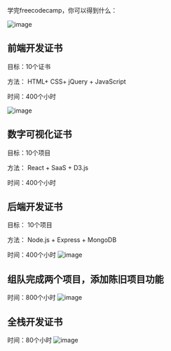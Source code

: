学完freecodecamp，你可以得到什么：

![image](https://user-images.githubusercontent.com/19257507/37806895-74b94100-2e7d-11e8-9277-9290bebd57d4.png)

## 前端开发证书

目标：10个证书

方法： HTML+ CSS+ jQuery + JavaScript

时间：400个小时

![image](https://user-images.githubusercontent.com/19257507/37806920-97458792-2e7d-11e8-9583-e11a068adb30.png)

## 数字可视化证书

目标：10个项目

方法： React + SaaS + D3.js

时间：400个小时

## 后端开发证书

目标： 10个项目

方法： Node.js + Express + MongoDB

时间：400个小时
![image](https://user-images.githubusercontent.com/19257507/37806997-f8cade9a-2e7d-11e8-846f-01935a70c240.png)

## 组队完成两个项目，添加陈旧项目功能

时间：800个小时
![image](https://user-images.githubusercontent.com/19257507/37807059-61ccbe0e-2e7e-11e8-8f14-05e5d46399c0.png)

## 全栈开发证书

时间：80个小时
![image](https://user-images.githubusercontent.com/19257507/37807080-810c007c-2e7e-11e8-9c86-1107fdb09407.png)
